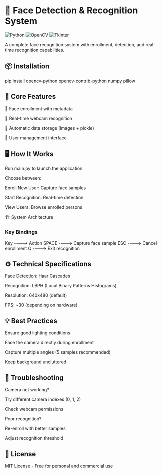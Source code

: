 # 🎯 Face Detection & Recognition System

![Python](https://img.shields.io/badge/Python-3.8%2B-blue)
![OpenCV](https://img.shields.io/badge/OpenCV-4.5%2B-orange)
![Tkinter](https://img.shields.io/badge/Tkinter-GUI-yellowgreen)

A complete face recognition system with enrollment, detection, and real-time recognition capabilities.

## 📦 Installation
pip install opencv-python opencv-contrib-python numpy pillow
## 🧠 Core Features
📸 Face enrollment with metadata

🎥 Real-time webcam recognition

📁 Automatic data storage (images + pickle)

👤 User management interface

## 🖥️ How It Works
Run main.py to launch the application

Choose between:

Enroll New User: Capture face samples

Start Recognition: Real-time detection

View Users: Browse enrolled persons

🏗️ System Architecture

### Key Bindings
Key	  ----> Action
SPACE ---->	Capture face sample
ESC  	---->	Cancel enrollment
Q	   	----> Exit recognition

## ⚙️ Technical Specifications
Face Detection: Haar Cascades

Recognition: LBPH (Local Binary Patterns Histograms)

Resolution: 640x480 (default)

FPS: ~30 (depending on hardware)

## 💡 Best Practices
Ensure good lighting conditions

Face the camera directly during enrollment

Capture multiple angles (5 samples recommended)

Keep background uncluttered

## 🚨 Troubleshooting
Camera not working?

Try different camera indexes (0, 1, 2)

Check webcam permissions

Poor recognition?

Re-enroll with better samples

Adjust recognition threshold

## 📜 License
MIT License - Free for personal and commercial use
